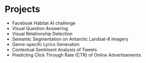 <h1>Projects</h1>
<ul>
  <li>Facebook Habitat AI challenge</li> 
  <li>Visual Question Answering</li> 
  <li>Visual Relationship Detection</li> 
  <li>Semantic Segmentation on Antarctic Landsat-8 Imagery</li>
  <li>Genre-specifc Lyrics Generation</li>
  <li>Contextual Sentiment Analysis of Tweets</li>
  <li>Predicting Click Through Rate (CTR) of Online Advertisements</li>
 </ul>
